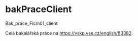 # bakPraceClient
Bak_práce_Ficm01_client


Celá bakalářská práce na https://vskp.vse.cz/english/83382.
